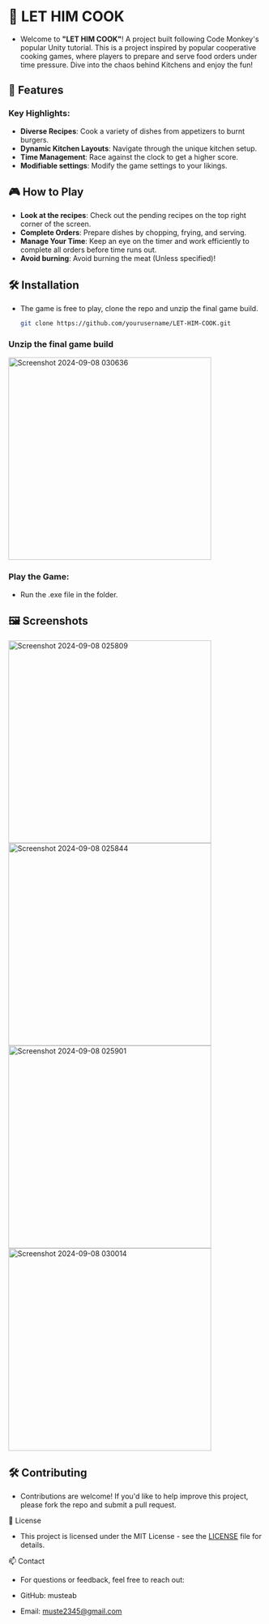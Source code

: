 # 🍳 LET HIM COOK
- Welcome to **"LET HIM COOK"**! A project built following Code Monkey's popular Unity tutorial. This is a project inspired by popular cooperative cooking games, where players to prepare and serve food orders under time pressure. Dive into the chaos behind Kitchens and enjoy the fun!

## 🚀 Features
### Key Highlights:
- **Diverse Recipes**: Cook a variety of dishes from appetizers to burnt burgers.
- **Dynamic Kitchen Layouts**: Navigate through the unique kitchen setup.
- **Time Management**: Race against the clock to get a higher score.
- **Modifiable settings**: Modify the game settings to your likings.
## 🎮 How to Play
- **Look at the recipes**: Check out the pending recipes on the top right corner of the screen.
- **Complete Orders**: Prepare dishes by chopping, frying, and serving.
- **Manage Your Time**: Keep an eye on the timer and work efficiently to complete all orders before time runs out.
- **Avoid burning**: Avoid burning the meat (Unless specified)!
## 🛠️ Installation
- The game is free to play, clone the repo and unzip the final game build.
    ```bash
    git clone https://github.com/yourusername/LET-HIM-COOK.git
    ```


### Unzip the final game build
<img src="https://github.com/user-attachments/assets/e487c48f-a15b-41bf-9664-5fdae93cb249" alt="Screenshot 2024-09-08 030636" width="400"/>

### Play the Game:
- Run the .exe file in the folder.

## 🖼️ Screenshots
<img src="https://github.com/user-attachments/assets/82d1b2ce-db47-4d08-9fa7-2f5b4d2a5774" alt="Screenshot 2024-09-08 025809" width="400"/> <img src="https://github.com/user-attachments/assets/f10c4620-ba6e-4692-9c3a-5012c09b476a" alt="Screenshot 2024-09-08 025844" width="400"/> <img src="https://github.com/user-attachments/assets/3553cc2e-2769-47fa-affd-b1c8fe8f2ed9" alt="Screenshot 2024-09-08 025901" width="400"/><img src="https://github.com/user-attachments/assets/94c5e4b5-8baf-4e5f-96d0-580410b1b7c8" alt="Screenshot 2024-09-08 030014" width="400"/>

## 🛠️ Contributing
- Contributions are welcome! If you'd like to help improve this project, please fork the repo and submit a pull request.

📄 License
- This project is licensed under the MIT License - see the  [LICENSE](LICENSE) file for details.

📫 Contact
- For questions or feedback, feel free to reach out:

- GitHub: musteab
- Email: muste2345@gmail.com
